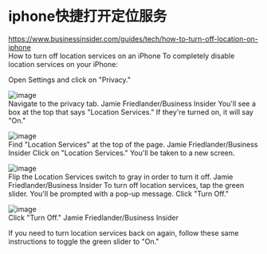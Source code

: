 # iphone快捷打开定位服务   

https://www.businessinsider.com/guides/tech/how-to-turn-off-location-on-iphone  
How to turn off location services on an iPhone
To completely disable location services on your iPhone: 

Open Settings and click on "Privacy." 

![image](https://github.com/rasputin2020/DAS_TECH_blog/assets/84896436/7154fe51-6c46-4546-8117-10e02d13131d)  
Navigate to the privacy tab. Jamie Friedlander/Business Insider
You'll see a box at the top that says "Location Services." If they're turned on, it will say "On."

![image](https://github.com/rasputin2020/DAS_TECH_blog/assets/84896436/e23882d9-4d35-44e0-92ec-5a2c0cb86362)  
Find "Location Services" at the top of the page. Jamie Friedlander/Business Insider
Click on "Location Services." You'll be taken to a new screen. 

![image](https://github.com/rasputin2020/DAS_TECH_blog/assets/84896436/40a3fdde-0abb-49f6-87e4-7d8245a1bc1c)  
Flip the Location Services switch to gray in order to turn it off. Jamie Friedlander/Business Insider
To turn off location services, tap the green slider. You'll be prompted with a pop-up message. Click "Turn Off." 

![image](https://github.com/rasputin2020/DAS_TECH_blog/assets/84896436/71ad51af-f16b-4349-8543-df3a96df8ebd)  
Click "Turn Off." Jamie Friedlander/Business Insider


If you need to turn location services back on again, follow these same instructions to toggle the green slider to "On."

